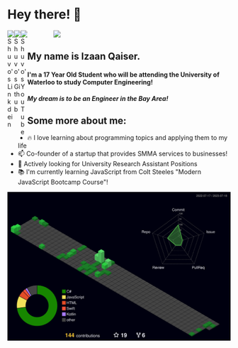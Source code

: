 # Hey there! 👋

[<img align="right" width="400" src="https://github-readme-stats.vercel.app/api?username=IzaanQ&show_icons=true"/>](https://github.com/IzaanQ/)

<a href="https://www.linkedin.com/in/izaan-qaiser-82b32b204/">
  <img align="left" alt="Shuvo's Linkdein" width="15px" src="https://cdn.jsdelivr.net/npm/simple-icons@v3/icons/linkedin.svg" />
</a>
<a href="https://github.com/IzaanQ">
  <img align="left" alt="Shuvo's Github" width="15px" src="https://cdn.jsdelivr.net/npm/simple-icons@v3/icons/github.svg" />
</a>
<a href="izaanqaiser05@gmail.com">
  <img align="left" alt="Shuvo's YouTube" width="15px" src="https://img.icons8.com/material-outlined/24/000000/gmail-new.png" />
</a>

<br />


## My name is Izaan Qaiser.
#### I'm a 17 Year Old Student who will be attending the University of Waterloo to study Computer Engineering!
#### *My dream is to be an Engineer in the Bay Area!*
## Some more about me:

- 🔥 I love learning about programming topics and applying them to my life
- 📫 Co-founder of a startup that provides SMMA services to businesses!
- 🔭 Actively looking for University Research Assistant Positions
- 📚 I'm currently learning JavaScript from Colt Steeles "Modern JavaScript Bootcamp Course"!



![](./profile-3d-contrib/profile-night-green.svg)
